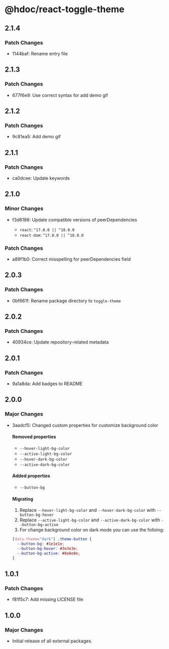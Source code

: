 # @hdoc/react-toggle-theme

## 2.1.4

### Patch Changes

- 1144baf: Rename entry file

## 2.1.3

### Patch Changes

- 677f6e9: Use correct syntax for add demo gif

## 2.1.2

### Patch Changes

- 9c81ea5: Add demo gif

## 2.1.1

### Patch Changes

- ca0dcee: Update keywords

## 2.1.0

### Minor Changes

- f3d6186: Update compatible versions of peerDependencies

  - `react`: `^17.0.0 || ^18.0.0`
  - `react-dom`: `^17.0.0 || ^18.0.0`

### Patch Changes

- a89f1b0: Correct misspelling for peerDependencies field

## 2.0.3

### Patch Changes

- 0bf661f: Rename package directory to `toggle-theme`

## 2.0.2

### Patch Changes

- 40934ce: Update repository-related metadata

## 2.0.1

### Patch Changes

- 9a1a8da: Add badges to README

## 2.0.0

### Major Changes

- 3aadcf5: Changed custom properties for customize background color

  #### Removed properties

  - `--hover-light-bg-color`
  - `--active-light-bg-color`
  - `--hover-dark-bg-color`
  - `--active-dark-bg-color`

  #### Added properties

  - `--button-bg`

  #### Migrating

  1. Replace `--hover-light-bg-color` and `--hover-dark-bg-color` with `--button-bg-hover`
  2. Replace `--active-light-bg-color` and `--active-dark-bg-color` with `--button-bg-active`
  3. For change background color on dark mode you can use the folloing:

  ```css
  [data-theme="dark"] .theme-button {
    --button-bg: #1e1e1e;
    --button-bg-hover: #3e3e3e;
    --button-bg-active: #8e8e8e;
  }
  ```

## 1.0.1

### Patch Changes

- f81f5c7: Add missing LICENSE file

## 1.0.0

### Major Changes

- Initial release of all external packages.
